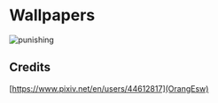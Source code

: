 # Wallpapers

![punishing](./punishing.png)

## Credits
[https://www.pixiv.net/en/users/44612817](OrangEsw)
